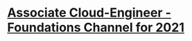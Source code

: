 # [Associate Cloud-Engineer - Foundations Channel for 2021 ](https://app.pluralsight.com/channels/details/db285911-816c-4297-80e1-ed08e58ce974)
